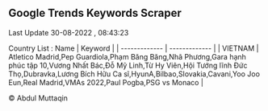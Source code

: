 

## Google Trends Keywords Scraper 
 
Last Update 30-08-2022 , 08:43:23

Country List :
 Name  | Keyword |
| ------------- | ------------- |
| VIETNAM | Atletico Madrid,Pep Guardiola,Phạm Băng Băng,Nhã Phương,Gara hạnh phúc tập 10,Vương Nhất Bác,Đỗ Mỹ Linh,Từ Hy Viên,Hội Tướng lĩnh Đức Thọ,Dubravka,Lương Bích Hữu Ca sĩ,HyunA,Bilbao,Slovakia,Cavani,Yoo Joo Eun,Real Madrid,VMAs 2022,Paul Pogba,PSG vs Monaco |



© Abdul Muttaqin 
